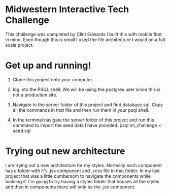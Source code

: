 # Midwestern Interactive Tech Challenge

This challenge was completed by Clint Edwards
I built this with mobile first in mind. Even though this is small I used the file architecture I would on a full scale project.

# Get up and running!

1. Clone this project onto your computer.

2. log into the PSQL shell. We will be using the postgres user since this is not a production site.

3. Navigate to the server folder of this project and find database.sql. Copy all the commands in that file and then run them in your psql shell.

4. In the terminal navigate the server folder of this project and run this command to import the seed data I have provided.
   psql mi_challenge < seed.sql

# Trying out new architecture

I am trying out a new architecture for my styles. Normally each component has a folder with it's .jsx component and .scss file in that folder. In my last project that was a little cumbersom to navigate the components while building it. I'm going to try having a styles folder that houses all the styles and then in components there will only be the .jsx component.
